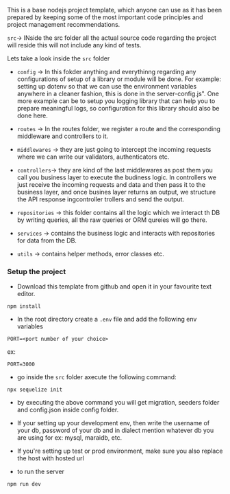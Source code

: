 This is a base nodejs project template, which anyone can use as it has been prepared by keeping some of the most important code principles and project management recommendations.


`src`-> INside the src folder all the actual source code regarding the project will reside this will not include any kind of tests.

Lets take a look inside the `src` folder

- `config` -> In this fokder anything and everythinng regarding any configurations of setup of a library or module will be done. For example: setting up dotenv so that we can use the environment variables anywhere in a cleaner fashion, this is done in the server-config.js". One more example can be to setup you logging library that can help you to prepare meaningful logs, so configuration for this library should also be done here.

- `routes` -> In the routes folder, we register a route and the corresponding middleware and controllers to it.

- `middlewares` -> they are just going to intercept the incoming requests where we can write our validators, authenticators etc.

- `controllers`-> they are kind of the last middlewares as post them you call you business layer to execute the budiness logic. In controllers we just receive the incoming requests and data and then pass it to the business layer, and once busines layer returns an output, we structure the API response ingcontroller trollers and send the output.

- `repositories` -> this folder contains all the logic which we interact th DB by writing queries, all the raw queries or ORM qureies will go there.

- `services` -> contains the business logic and interacts with repositories for data from the DB.

- `utils` -> contains helper methods, error classes etc.

### Setup the project 

- Download this template from github and open it in your favourite text editor.

```
npm install
```

- In the root directory create a `.env` file and add the following env variables
```
PORT=<port number of your choice>
```
ex:
```
PORT=3000
```
- go inside  the `src` folder axecute the following command:
```
npx sequelize init
```

- by executing the above command you will get migration, seeders folder and config.json inside config folder.
<!-- - Inside the 'src/config folder create a file named as `config.json` and write them following code: 

```
{
  "development": {
    "username": "root",
    "password": null,
    "database": "database_development",
    "host": "127.0.0.1",
    "dialect": "mysql"
  },
  "test": {
    "username": "root",
    "password": null,
    "database": "database_test",
    "host": "127.0.0.1",
    "dialect": "mysql"
  },
  "production": {
    "username": "root",
    "password": null,
    "database": "database_production",
    "host": "127.0.0.1",
    "dialect": "mysql"
  }
}
``` -->
- If your setting up your development env, then write the username of your db, password of your db and in dialect mention whatever db you are using for ex: mysql, maraidb, etc.

- If you're setting up test or prod environment, make sure you also replace the host with hosted url

- to run the server

```
npm run dev
```

<!-- ```
- npx sequelize db:create
- npx sequelize model:create --name Airplane --attributes modelNumber:string,capacity:integer
- npx sequelize db:migrate

``` -->
<!-- 
Three level of JOIN in Flight-repository to get filtered Flight alng with airplane, departure_Airport, Arrival_Airport details:-
if we write mannual query we wrote `ELECT `Flight`.`id`, `Flight`.`flightNumber`, `Flight`.`airplaneId`, `Flight`.`departureAirportId`, `Flight`.`arrivalAirportId`, `Flight`.`arrivalTime`, `Flight`.`departureTime`, `Flight`.`price`, `Flight`.`boardingGate`, `Flight`.`totalSeats`, `Flight`.`createdAt`, `Flight`.`updatedAt`, `airplane_detail`.`id` AS `airplane_detail.id`, `airplane_detail`.`modelNumber` AS `airplane_detail.modelNumber`, `airplane_detail`.`capacity` AS `airplane_detail.capacity`, `airplane_detail`.`createdAt` AS `airplane_detail.createdAt`, `airplane_detail`.`updatedAt` AS `airplane_detail.updatedAt`, `departureAirport`.`id` AS `departureAirport.id`, `departureAirport`.`name` AS `departureAirport.name`, `departureAirport`.`code` AS `departureAirport.code`, `departureAirport`.`address` AS `departureAirport.address`, `departureAirport`.`cityId` AS `departureAirport.cityId`, `departureAirport`.`createdAt` AS `departureAirport.createdAt`, `departureAirport`.`updatedAt` AS `departureAirport.updatedAt`, `arrivalAirport`.`id` AS `arrivalAirport.id`, `arrivalAirport`.`name` AS `arrivalAirport.name`, `arrivalAirport`.`code` AS `arrivalAirport.code`, `arrivalAirport`.`address` AS `arrivalAirport.address`, `arrivalAirport`.`cityId` AS `arrivalAirport.cityId`, `arrivalAirport`.`createdAt` AS `arrivalAirport.createdAt`, `arrivalAirport`.`updatedAt` AS `arrivalAirport.updatedAt` FROM `Flights` AS `Flight` INNER JOIN `Airplanes` AS `airplane_detail` ON `Flight`.`airplaneId` = `airplane_detail`.`id` INNER JOIN `Airports` AS `departureAirport` ON `Flight`.`departureAirportId` = `departureAirport`.`code` INNER JOIN `Airports` AS `arrivalAirport` ON `Flight`.`arrivalAirportId` = `arrivalAirport`.`code` WHERE `Flight`.`departureAirportId` = 'PUN' AND `Flight`.`arrivalAirportId` = 'MUM';` 
but now it happens only in ` include:[
                {
               model: Airplane,
               required: true,
               as: "airplane_detail",
            },
            {
                model : Airport,
                required: true,
                as: "departureAirport",
                on :{
                    col1:Sequelize.where(Sequelize.col('Flight.departureAirportId'), "=",Sequelize.col('departureAirport.code')),
                    // col2:Sequelize.where(Sequelize.col('Flight.arrivalAirportId'),Sequelize.col('Airports.code'))
                },
            },
             {
                model : Airport,
                required: true,
                as: "arrivalAirport",
                on :{
                    col1:Sequelize.where(Sequelize.col('Flight.arrivalAirportId'), "=",Sequelize.col('arrivalAirport.code')),
                    // col2:Sequelize.where(Sequelize.col('Flight.arrivalAirportId'),Sequelize.col('Airports.code'))
                },
            }
        ]` 
 -->
